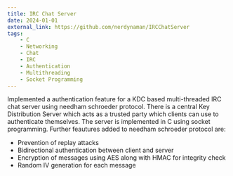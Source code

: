 ```yaml
---
title: IRC Chat Server
date: 2024-01-01
external_link: https://github.com/nerdynaman/IRCChatServer
tags:
    - C
    - Networking
    - Chat
    - IRC
    - Authentication
    - Multithreading
    - Socket Programming
---
```


Implemented a authentication feature for a KDC based multi-threaded IRC chat server using needham schroeder protocol. There is a central Key Distribution Server which acts as a trusted party which clients can use to authenticate themselves. The server is implemented in C using socket programming. Further feautures added to needham schroeder protocol are:
- Prevention of replay attacks
- Bidirectional authentication between client and server
- Encryption of messages using AES along with HMAC for integrity check
- Random IV generation for each message

